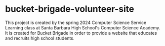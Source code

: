 # bucket-brigade-volunteer-site
This project is created by the spring 2024 Computer Science Service Learning class at Santa Barbara High School's Computer Science Academy. It is created for Bucket Brigade in order to provide a website that educates and recruits high school students.
